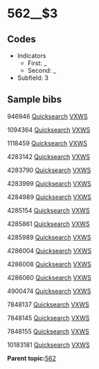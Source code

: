 # 562\_\_$3

## Codes

-   Indicators
    -   First: \_
    -   Second: \_
-   Subfield: 3

## Sample bibs

946946 [Quicksearch](https://search.library.yale.edu/catalog/946946) [VXWS](http://prodorbis.library.yale.edu:7014/vxws/GetHoldingsService?bibId=946946)

1094364 [Quicksearch](https://search.library.yale.edu/catalog/1094364) [VXWS](http://prodorbis.library.yale.edu:7014/vxws/GetHoldingsService?bibId=1094364)

1118459 [Quicksearch](https://search.library.yale.edu/catalog/1118459) [VXWS](http://prodorbis.library.yale.edu:7014/vxws/GetHoldingsService?bibId=1118459)

4283142 [Quicksearch](https://search.library.yale.edu/catalog/4283142) [VXWS](http://prodorbis.library.yale.edu:7014/vxws/GetHoldingsService?bibId=4283142)

4283790 [Quicksearch](https://search.library.yale.edu/catalog/4283790) [VXWS](http://prodorbis.library.yale.edu:7014/vxws/GetHoldingsService?bibId=4283790)

4283999 [Quicksearch](https://search.library.yale.edu/catalog/4283999) [VXWS](http://prodorbis.library.yale.edu:7014/vxws/GetHoldingsService?bibId=4283999)

4284989 [Quicksearch](https://search.library.yale.edu/catalog/4284989) [VXWS](http://prodorbis.library.yale.edu:7014/vxws/GetHoldingsService?bibId=4284989)

4285154 [Quicksearch](https://search.library.yale.edu/catalog/4285154) [VXWS](http://prodorbis.library.yale.edu:7014/vxws/GetHoldingsService?bibId=4285154)

4285861 [Quicksearch](https://search.library.yale.edu/catalog/4285861) [VXWS](http://prodorbis.library.yale.edu:7014/vxws/GetHoldingsService?bibId=4285861)

4285989 [Quicksearch](https://search.library.yale.edu/catalog/4285989) [VXWS](http://prodorbis.library.yale.edu:7014/vxws/GetHoldingsService?bibId=4285989)

4286004 [Quicksearch](https://search.library.yale.edu/catalog/4286004) [VXWS](http://prodorbis.library.yale.edu:7014/vxws/GetHoldingsService?bibId=4286004)

4286008 [Quicksearch](https://search.library.yale.edu/catalog/4286008) [VXWS](http://prodorbis.library.yale.edu:7014/vxws/GetHoldingsService?bibId=4286008)

4286060 [Quicksearch](https://search.library.yale.edu/catalog/4286060) [VXWS](http://prodorbis.library.yale.edu:7014/vxws/GetHoldingsService?bibId=4286060)

4900474 [Quicksearch](https://search.library.yale.edu/catalog/4900474) [VXWS](http://prodorbis.library.yale.edu:7014/vxws/GetHoldingsService?bibId=4900474)

7848137 [Quicksearch](https://search.library.yale.edu/catalog/7848137) [VXWS](http://prodorbis.library.yale.edu:7014/vxws/GetHoldingsService?bibId=7848137)

7848145 [Quicksearch](https://search.library.yale.edu/catalog/7848145) [VXWS](http://prodorbis.library.yale.edu:7014/vxws/GetHoldingsService?bibId=7848145)

7848155 [Quicksearch](https://search.library.yale.edu/catalog/7848155) [VXWS](http://prodorbis.library.yale.edu:7014/vxws/GetHoldingsService?bibId=7848155)

10183181 [Quicksearch](https://search.library.yale.edu/catalog/10183181) [VXWS](http://prodorbis.library.yale.edu:7014/vxws/GetHoldingsService?bibId=10183181)

**Parent topic:**[562](../../tags/562/562.md)

